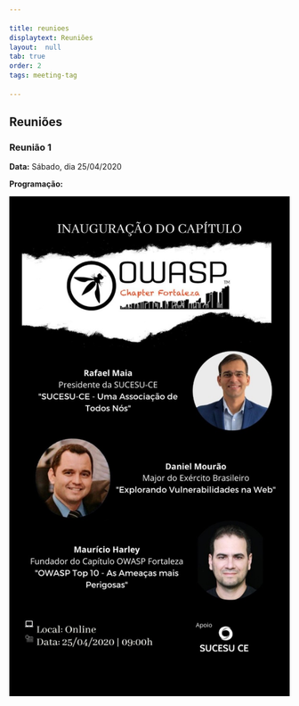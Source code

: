 ```yaml
---

title: reunioes
displaytext: Reuniões
layout:  null
tab: true
order: 2
tags: meeting-tag

---
```


## Reuniões

### Reunião 1
**Data:** Sábado, dia 25/04/2020

**Programação:**

![Reunião 1](assets/images/Programacao_Sessao_1.jpeg)
